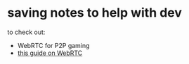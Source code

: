# saving notes to help with dev

to check out:
* WebRTC for P2P gaming
* [this guide on WebRTC](https://www.leggetter.co.uk/real-time-web-technologies-guide/)
